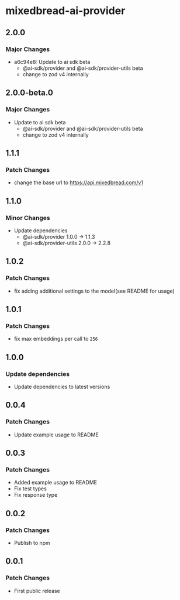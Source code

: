 # mixedbread-ai-provider

## 2.0.0

### Major Changes

- a6c94e8: Update to ai sdk beta
  - @ai-sdk/provider and @ai-sdk/provider-utils beta
  - change to zod v4 internally

## 2.0.0-beta.0

### Major Changes

- Update to ai sdk beta
  - @ai-sdk/provider and @ai-sdk/provider-utils beta
  - change to zod v4 internally

## 1.1.1

### Patch Changes

- change the base url to https://api.mixedbread.com/v1

## 1.1.0

### Minor Changes

- Update dependencies
  - @ai-sdk/provider 1.0.0 → 1.1.3
  - @ai-sdk/provider-utils 2.0.0 → 2.2.8

## 1.0.2

### Patch Changes

- fix adding additional settings to the model(see README for usage)

## 1.0.1

### Patch Changes

- fix max embeddings per call to `256`

## 1.0.0

### Update dependencies

- Update dependencies to latest versions

## 0.0.4

### Patch Changes

- Update example usage to README

## 0.0.3

### Patch Changes

- Added example usage to README
- Fix test types
- Fix response type

## 0.0.2

### Patch Changes

- Publish to npm

## 0.0.1

### Patch Changes

- First public release

